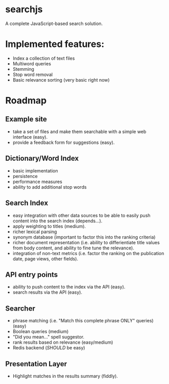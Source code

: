 # searchjs
A complete JavaScript-based search solution.

# Implemented features:

- Index a collection of text files
- Multiword queries
- Stemming
- Stop word removal
- Basic relevance sorting (very basic right now)

# Roadmap

## Example site

- take a set of files and make them searchable with a simple web interface (easy).
- provide a feedback form for suggestions (easy).

## Dictionary/Word Index

- basic implementation
- persistence
- performance measures
- ability to add additional stop words

## Search Index

- easy integration with other data sources to be able to easily push content into the search index (depends...). 
- apply weighting to titles (medium).
- richer lexical parsing
- synonym database (important to factor this into the ranking criteria)
- richer document representation (i.e. ability to differientiate title values from body content, and ability to fine tune the relevance).
- integration of non-text metrics (i.e. factor the ranking on the publication date, page views, other fields).



## API entry points

- ability to push content to the index via the API (easy).
- search results via the API (easy).

## Searcher

- phrase matching (i.e. "Match this complete phrase ONLY" queries) (easy)
- Boolean queries (medium)
- "Did you mean..." spell suggestor.
- rank results based on relevance (easy/medium)
- Redis backend (*SHOULD* be easy)

## Presentation Layer

- Highlight matches in the results summary (fiddly).